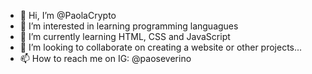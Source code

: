 - 👋 Hi, I’m @PaolaCrypto
- 👀 I’m interested in learning programming languagues
- 🌱 I’m currently learning HTML, CSS and JavaScript
- 💞️ I’m looking to collaborate on creating a website or other projects...
- 📫 How to reach me on IG: @paoseverino

<!---
PaolaCrypto/PaolaCrypto is a ✨ special ✨ repository because its `README.md` (this file) appears on your GitHub profile.
You can click the Preview link to take a look at your changes.
--->
